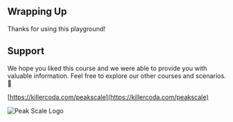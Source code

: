 ## Wrapping Up

Thanks for using this playground!

## Support

We hope you liked this course and we were able to provide you with valuable information. Feel free to explore our other courses and scenarios. 🦄

[https://killercoda.com/peakscale](https://killercoda.com/peakscale)

![Peak Scale Logo](../../assets/logos/peakscale/logo-vertical.png)
